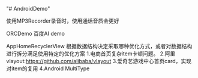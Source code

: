 "# AndroidDemo" 

使用MP3Recorder录音时，使用通话音质会更好 


ORCDemo 百度AI demo

AppHomeRecyclerView 	根据数据结构决定采取哪种优化方式，或者对数据结构进行拆分满足使用特定的优化方案
	1.电商首页复杂item卡顿问题。 
	2.阿里vlayout:https://github.com/alibaba/vlayout
	3.爱奇艺游戏中心首页card，实现对item的复用
	4.Android MultiType 